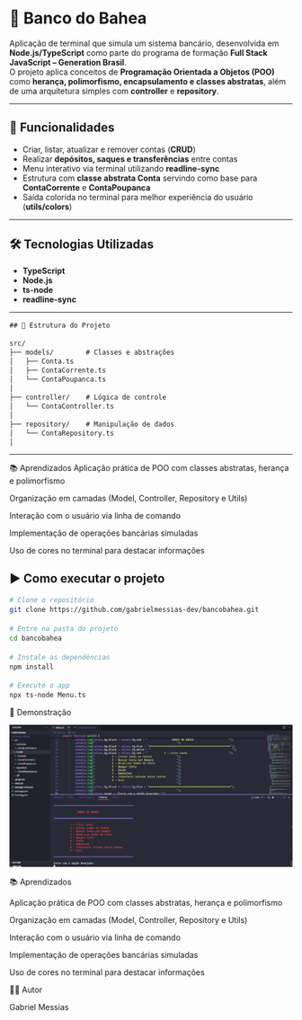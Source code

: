 # 🏦 Banco do Bahea

Aplicação de terminal que simula um sistema bancário, desenvolvida em **Node.js/TypeScript** como parte do programa de formação **Full Stack JavaScript – Generation Brasil**.  
O projeto aplica conceitos de **Programação Orientada a Objetos (POO)** como **herança, polimorfismo, encapsulamento e classes abstratas**, além de uma arquitetura simples com **controller** e **repository**.

---

## 🚀 Funcionalidades
- Criar, listar, atualizar e remover contas (**CRUD**)
- Realizar **depósitos, saques e transferências** entre contas
- Menu interativo via terminal utilizando **readline-sync**
- Estrutura com **classe abstrata Conta** servindo como base para **ContaCorrente** e **ContaPoupanca**
- Saída colorida no terminal para melhor experiência do usuário (**utils/colors**)

---

## 🛠️ Tecnologias Utilizadas
- **TypeScript**
- **Node.js**
- **ts-node**
- **readline-sync**

---

```
## 📂 Estrutura do Projeto

src/
├── models/        # Classes e abstrações
│   ├── Conta.ts
│   ├── ContaCorrente.ts
│   └── ContaPoupanca.ts
│
├── controller/    # Lógica de controle
│   └── ContaController.ts
│
├── repository/    # Manipulação de dados
│   └── ContaRepository.ts
│
```


---

📚 Aprendizados
Aplicação prática de POO com classes abstratas, herança e polimorfismo

Organização em camadas (Model, Controller, Repository e Utils)

Interação com o usuário via linha de comando

Implementação de operações bancárias simuladas

Uso de cores no terminal para destacar informações

## ▶️ Como executar o projeto
```bash
# Clone o repositório
git clone https://github.com/gabrielmessias-dev/bancobahea.git

# Entre na pasta do projeto
cd bancobahea

# Instale as dependências
npm install

# Execute o app
npx ts-node Menu.ts
```
📸 Demonstração

![Demonstração do Banco do Bahea](demoapp.png)


📚 Aprendizados

Aplicação prática de POO com classes abstratas, herança e polimorfismo

Organização em camadas (Model, Controller, Repository e Utils)

Interação com o usuário via linha de comando

Implementação de operações bancárias simuladas

Uso de cores no terminal para destacar informações

👨‍💻 Autor

Gabriel Messias




